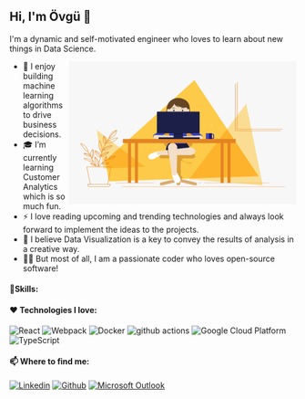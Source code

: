 ## Hi, I'm Övgü 👋
I'm a dynamic and self-motivated engineer who loves to learn about new things in Data Science.


<!-- code gif-->
<img align="right" alt="GIF" src="./code.gif" width="400" height="250" />

- 👀 I enjoy building machine learning algorithms to drive business decisions.
- 🎓 I’m currently learning Customer Analytics which is so much fun.
- ⚡️ I love reading upcoming and trending technologies and always look forward to implement the ideas to the projects.
- 🎯 I believe Data Visualization is a key to convey the results of analysis in a creative way.
- 👨‍💻 But most of all, I am a passionate coder who loves open-source software!

#### 🎯Skills:

#### ❤ Technologies I love:

<p>
  <img alt="React" src="https://img.shields.io/badge/-React-45b8d8?style=flat-square&logo=react&logoColor=white" />
  <img alt="Webpack" src="https://img.shields.io/badge/-Webpack-8DD6F9?style=flat-square&logo=webpack&logoColor=white" /> 
  <img alt="Docker" src="https://img.shields.io/badge/-Docker-46a2f1?style=flat-square&logo=docker&logoColor=white" />
  <img alt="github actions" src="https://img.shields.io/badge/-Github_Actions-2088FF?style=flat-square&logo=github-actions&logoColor=white" />
  <img alt="Google Cloud Platform" src="https://img.shields.io/badge/-Google_Cloud_Platform-1a73e8?style=flat-square&logo=google-cloud&logoColor=white" />
  <img alt="TypeScript" src="https://img.shields.io/badge/-TypeScript-007ACC?style=flat-square&logo=typescript&logoColor=white" />
</p>






#### 📫 Where to find me:
  
[![Linkedin](https://img.shields.io/badge/linkedin-%230077B5.svg?&style=for-the-badge&logo=linkedin&logoColor=white)](https://www.linkedin.com/in/ovgutunc/) [![Github](https://img.shields.io/badge/GitHub-%2312100E.svg?&style=for-the-badge&logo=Github&logoColor=white)](https://github.com/ovgutunc) [![Microsoft Outlook](https://img.shields.io/badge/Microsoft_Outlook-0078D4?style=for-the-badge&logo=microsoft-outlook&logoColor=white)](mailto:ovgu.tunc@outlok.com) 
  








